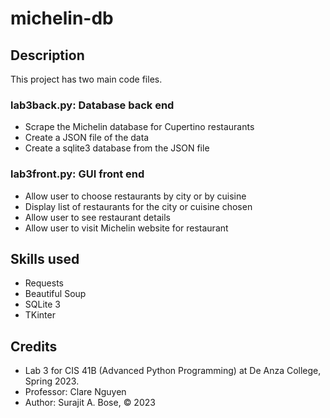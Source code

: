 # michelin-db

## Description
This project has two main code files.
### lab3back.py: Database back end
- Scrape the Michelin database for Cupertino restaurants
- Create a JSON file of the data
- Create a sqlite3 database from the JSON file
### lab3front.py: GUI front end
- Allow user to choose restaurants by city or by cuisine
- Display list of restaurants for the city or cuisine chosen
- Allow user to see restaurant details 
- Allow user to visit Michelin website for restaurant

## Skills used
- Requests
- Beautiful Soup
- SQLite 3
- TKinter

## Credits
- Lab 3 for CIS 41B (Advanced Python Programming) at De Anza College, Spring 2023.
- Professor: Clare Nguyen
- Author: Surajit A. Bose, © 2023
